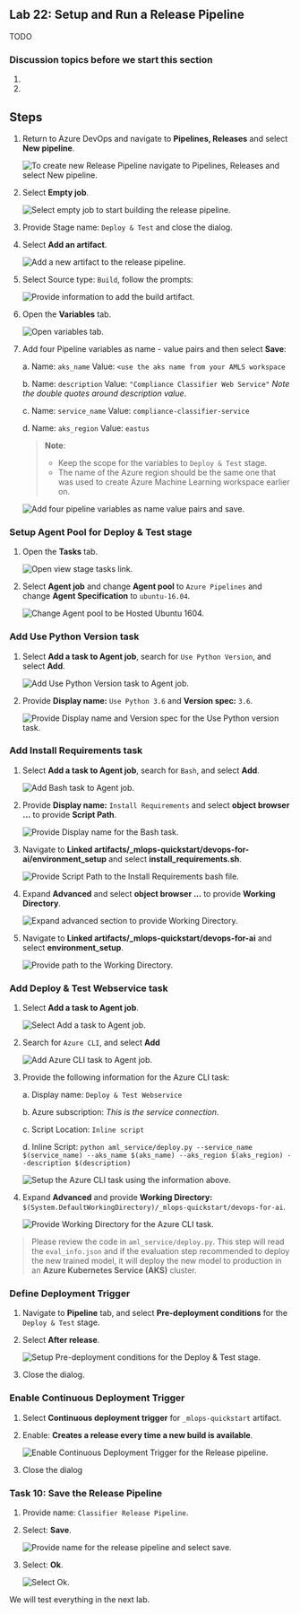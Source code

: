 ## Lab 22:  Setup and Run a Release Pipeline

TODO


### Discussion topics before we start this section  

1. 
2. 

## Steps

1. Return to Azure DevOps and navigate to **Pipelines, Releases** and select **New pipeline**.

    ![To create new Release Pipeline navigate to Pipelines, Releases and select New pipeline.](media/19.png 'New Release Pipeline')

2. Select **Empty job**. 

    ![Select empty job to start building the release pipeline.](../images/20.png 'Select a template: Empty job')

3. Provide Stage name: `Deploy & Test` and close the dialog.

1. Select **Add an artifact**.

    ![Add a new artifact to the release pipeline.](../images/22.png 'Add an artifact')

2. Select Source type: `Build`, follow the prompts:  

    ![Provide information to add the build artifact.](../images/23.png 'Add a build artifact')
    
2. Open the **Variables** tab.

    ![Open variables tab.](../images/25.png 'Release Pipeline Variables')

3. Add four Pipeline variables as name - value pairs and then select **Save**:

    a. Name: `aks_name` Value: `<use the aks name from your AMLS workspace`
    
    b. Name: `description` Value: `"Compliance Classifier Web Service"` *Note the double quotes around description value*.
    
    c. Name: `service_name` Value: `compliance-classifier-service`

    d. Name: `aks_region` Value: `eastus`

    >**Note**:
    >- Keep the scope for the variables to `Deploy & Test` stage.
    >- The name of the Azure region should be the same one that was used to create Azure Machine Learning workspace earlier on.
    
      ![Add four pipeline variables as name value pairs and save.](../images/26.png 'Add Pipeline Variables')
      
### Setup Agent Pool for Deploy & Test stage
        
1. Open the **Tasks** tab.

    ![Open view stage tasks link.](../images/27.png 'Pipeline Tasks')
    
2. Select **Agent job** and change **Agent pool** to `Azure Pipelines` and change **Agent Specification** to `ubuntu-16.04`.

    ![Change Agent pool to be Hosted Ubuntu 1604.](../images/28_2.png 'Agent Job Setup')
    
### Add Use Python Version task

1. Select **Add a task to Agent job**, search for `Use Python Version`, and select **Add**.

    ![Add Use Python Version task to Agent job.](../images/29.png 'Add Use Python Version Task')

2. Provide **Display name:** `Use Python 3.6` and **Version spec:** `3.6`.

    ![Provide Display name and Version spec for the Use Python version task.](../images/30.png 'Use Python Version Task Dialog')
    
### Add Install Requirements task

1. Select **Add a task to Agent job**, search for `Bash`, and select **Add**.
    
    ![Add Bash task to Agent job.](../images/31.png 'Add Bash Task')

2. Provide **Display name:** `Install Requirements` and select **object browser ...** to provide **Script Path**.

    ![Provide Display name for the Bash task.](../images/32.png 'Bash Task Dialog')

3. Navigate to **Linked artifacts/_mlops-quickstart/devops-for-ai/environment_setup** and select **install_requirements.sh**.

    ![Provide Script Path to the Install Requirements bash file.](../images/33.png 'Select Path Dialog')

4. Expand **Advanced** and select **object browser ...** to provide **Working Directory**.

    ![Expand advanced section to provide Working Directory.](../images/34.png 'Bash Task - Advanced Section')
    
5. Navigate to **Linked artifacts/_mlops-quickstart/devops-for-ai** and select **environment_setup**.

    ![Provide path to the Working Directory.](../images/35.png 'Select Path Dialog')
    
### Add Deploy & Test Webservice task
    
1. Select **Add a task to Agent job**.

    ![Select Add a task to Agent job.](../images/36_1.png 'Add a Task to Agent job')
    
2. Search for `Azure CLI`, and select **Add**

    ![Add Azure CLI task to Agent job.](../images/36_2.png 'Azure CLI Task')

3. Provide the following information for the Azure CLI task:

    a. Display name: `Deploy & Test Webservice`
    
    b. Azure subscription: *This is the service connection*.
    
    c. Script Location: `Inline script`
    
    d. Inline Script: `python aml_service/deploy.py --service_name $(service_name) --aks_name $(aks_name) --aks_region $(aks_region) --description $(description)`
    
      ![Setup the Azure CLI task using the information above.](../images/38.png 'Azure CLI Task Dialog')

4. Expand **Advanced** and provide **Working Directory:** `$(System.DefaultWorkingDirectory)/_mlops-quickstart/devops-for-ai`.

    ![Provide Working Directory for the Azure CLI task.](../images/39.png 'Azure CLI Task - Working Directory')
    

>Please review the code in `aml_service/deploy.py`. This step will read the `eval_info.json` and if the evaluation step recommended to deploy the new trained model, it will deploy the new model to production in an **Azure Kubernetes Service (AKS)** cluster.

### Define Deployment Trigger

1. Navigate to **Pipeline** tab, and select **Pre-deployment conditions** for the `Deploy & Test` stage.

2. Select **After release**.

    ![Setup Pre-deployment conditions for the Deploy & Test stage.](../images/40.png 'Pre-deployment Conditions Dialog')

3. Close the dialog.

### Enable Continuous Deployment Trigger

1. Select **Continuous deployment trigger** for `_mlops-quickstart` artifact.

2. Enable: **Creates a release every time a new build is available**.

    ![Enable Continuous Deployment Trigger for the Release pipeline.](../images/41.png 'Continuous Deployment Trigger Dialog')
    
3. Close the dialog

### Task 10: Save the Release Pipeline

1. Provide name: `Classifier Release Pipeline`.

2. Select: **Save**.

    ![Provide name for the release pipeline and select save.](../images/42.png 'Save')

3. Select: **Ok**.

    ![Select Ok.](../images/43.png 'Save - Ok')


We will test everything in the next lab.  